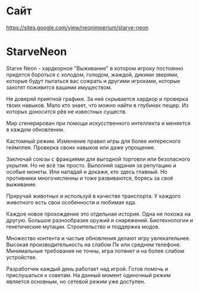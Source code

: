 # Сайт
https://sites.google.com/view/neonimperium/starve-neon

# StarveNeon
Starve Neon - хардкорное "Выживание" в котором игроку постоянно придется бороться с  холодом, голодом, жаждой, дикими зверями, которые будут пытаться вас сожрать и другими игроками, которые захотят поживится вашими имуществом.

Не доверяй приятной графике. За ней скрывается хардкор и проверка твоих навыков. Мало кто знает, что можно найти в глубинах пещер. Из которых доносится рёв не известных существ.

Мир сгенерирован при помощи искусственного интеллекта и меняется в каждом обновлении.

Кастомный режим. Изменение правил игры для более интересного геймплея. Проверка своих навыков или даже упрощение.

Заключай союзы с фракциями для выгодной торговли или безопасного укрытия. 
Но не всё так просто. Выполняй задания за репутацию и особые монеты. Или нападай и докажи, кто здесь главный. Но противники многочисленны и тоже развиваются, борясь за своё выживание.

Приручай животных и используй в качестве транспорта. У каждого животного есть свои особенности и любимая еда. 

Каждое новое прохождение это отдельная история. Одна не похожа на другую.
Большое разнообразие оружий и снаряжений. Биотехнологии и генетические мутации. Строительство и поддержка модов.

Множество контента и частые обновления делают игру увлекательнее. Высокая производительность на слабом Пк или среднем телефоне.
Минимальные требования не точны, игра потянет и на более слабом устройстве.

Разработчик каждый день работает над игрой. Готов помочь и прислушаться к советам.
На данный момент одиночный режим является основным, но сетевой режим уже доступен.

